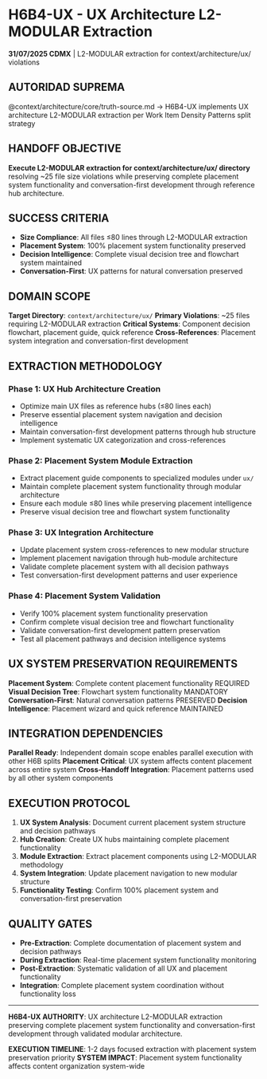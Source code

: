 # H6B4-UX - UX Architecture L2-MODULAR Extraction

**31/07/2025 CDMX** | L2-MODULAR extraction for context/architecture/ux/ violations

## AUTORIDAD SUPREMA
@context/architecture/core/truth-source.md → H6B4-UX implements UX architecture L2-MODULAR extraction per Work Item Density Patterns split strategy

## HANDOFF OBJECTIVE
**Execute L2-MODULAR extraction for context/architecture/ux/ directory** resolving ~25 file size violations while preserving complete placement system functionality and conversation-first development through reference hub architecture.

## SUCCESS CRITERIA
- **Size Compliance**: All files ≤80 lines through L2-MODULAR extraction
- **Placement System**: 100% placement system functionality preserved
- **Decision Intelligence**: Complete visual decision tree and flowchart system maintained
- **Conversation-First**: UX patterns for natural conversation preserved

## DOMAIN SCOPE
**Target Directory**: `context/architecture/ux/`
**Primary Violations**: ~25 files requiring L2-MODULAR extraction
**Critical Systems**: Component decision flowchart, placement guide, quick reference
**Cross-References**: Placement system integration and conversation-first development

## EXTRACTION METHODOLOGY

### Phase 1: UX Hub Architecture Creation
- Optimize main UX files as reference hubs (≤80 lines each)
- Preserve essential placement system navigation and decision intelligence
- Maintain conversation-first development patterns through hub structure
- Implement systematic UX categorization and cross-references

### Phase 2: Placement System Module Extraction
- Extract placement guide components to specialized modules under `ux/`
- Maintain complete placement system functionality through modular architecture
- Ensure each module ≤80 lines while preserving placement intelligence
- Preserve visual decision tree and flowchart system functionality

### Phase 3: UX Integration Architecture
- Update placement system cross-references to new modular structure
- Implement placement navigation through hub-module architecture
- Validate complete placement system with all decision pathways
- Test conversation-first development patterns and user experience

### Phase 4: Placement System Validation
- Verify 100% placement system functionality preservation
- Confirm complete visual decision tree and flowchart functionality
- Validate conversation-first development pattern preservation
- Test all placement pathways and decision intelligence systems

## UX SYSTEM PRESERVATION REQUIREMENTS
**Placement System**: Complete content placement functionality REQUIRED
**Visual Decision Tree**: Flowchart system functionality MANDATORY
**Conversation-First**: Natural conversation patterns PRESERVED
**Decision Intelligence**: Placement wizard and quick reference MAINTAINED

## INTEGRATION DEPENDENCIES
**Parallel Ready**: Independent domain scope enables parallel execution with other H6B splits
**Placement Critical**: UX system affects content placement across entire system
**Cross-Handoff Integration**: Placement patterns used by all other system components

## EXECUTION PROTOCOL
1. **UX System Analysis**: Document current placement system structure and decision pathways
2. **Hub Creation**: Create UX hubs maintaining complete placement functionality
3. **Module Extraction**: Extract placement components using L2-MODULAR methodology
4. **System Integration**: Update placement navigation to new modular structure
5. **Functionality Testing**: Confirm 100% placement system and conversation-first preservation

## QUALITY GATES
- **Pre-Extraction**: Complete documentation of placement system and decision pathways
- **During Extraction**: Real-time placement system functionality monitoring
- **Post-Extraction**: Systematic validation of all UX and placement functionality
- **Integration**: Complete placement system coordination without functionality loss

---

**H6B4-UX AUTHORITY**: UX architecture L2-MODULAR extraction preserving complete placement system functionality and conversation-first development through validated modular architecture.

**EXECUTION TIMELINE**: 1-2 days focused extraction with placement system preservation priority
**SYSTEM IMPACT**: Placement system functionality affects content organization system-wide